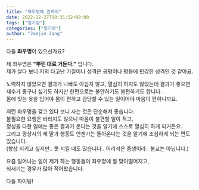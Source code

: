 ```yaml
---
title: "좌우명에 관하여"
date: 2022-12-27T00:35:52+09:00
tags: ["일기장"]
categories: ["일기장"]
author: "Jaejin Jang"
---
```


다들 **좌우명**이 있으신가요?  

제 좌우명은 **"뿌린 대로 거둔다."** 입니다.  
제가 살다 보니 저의 타고난 기질이나 성격은 공평이나 평등에 민감한 성격인 것 같아요.  

노력하지 않았으면 결과가 나빠도 아쉽지 않고, 열심히 하지도 않았는데 결과가 좋으면  
재수가 좋구나 싶기도 하지만 한편으로는 불안하기도 불편하기도 합니다.  
몸에 맞는 옷을 입어야 몸이 편하고 감당할 수 있는 일이어야 마음이 편하니까요.

저런 좌우명을 갖고 있다 보니 사는 것은 단순해져 좋습니다.  
불필요한 요행은 바라지도 않으니 마음이 불편할 일이 적고,  
정성을 다한 일에는 좋은 결과가 온다는 것을 알기에 스스로 열심히 하게 되거든요.  
그리고 평상시의 제 말과 행동도 언젠가는 돌아온다는 것을 알기에 조심하게 되는 면도 있습니다.  
(항상 지키고 싶지만.. 못 지킬 때도 많습니다.. 어리석은 중생이라.. 불교는 아닙니다.)

요즘 일어나는 일이 제가 하는 행동들이 좌우명에 잘 맞아떨어지고,  
되새기는 경우가 많아 적어봤습니다.

다들 파이팅!